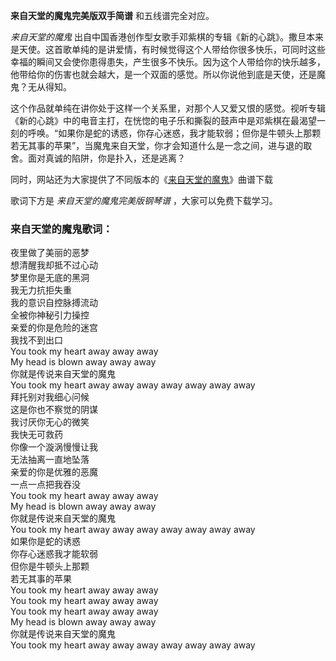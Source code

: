 

**来自天堂的魔鬼完美版双手简谱** 和五线谱完全对应。

_来自天堂的魔鬼_
出自中国香港创作型女歌手邓紫棋的专辑《新的心跳》。撒旦本来是天使。这首歌单纯的是讲爱情，有时候觉得这个人带给你很多快乐，可同时这些幸福的瞬间又会使你患得患失，产生很多不快乐。因为这个人带给你的快乐越多，他带给你的伤害也就会越大，是一个双面的感觉。所以你说他到底是天使，还是魔鬼？无从得知。

这个作品就单纯在讲你处于这样一个关系里，对那个人又爱又恨的感觉。视听专辑《新的心跳》中的电音主打，在恍惚的电子乐和撕裂的鼓声中是邓紫棋在最渴望一刻的呼唤。“如果你是蛇的诱惑，你存心迷惑，我才能软弱；但你是牛顿头上那颗若无其事的苹果”，当魔鬼来自天堂，你才会知道什么是一念之间，进与退的取舍。面对真诚的陷阱，你是扑入，还是逃离？

同时，网站还为大家提供了不同版本的《[来自天堂的魔鬼](Music-9583-来自天堂的魔鬼-邓紫棋.html "来自天堂的魔鬼")》曲谱下载

歌词下方是 _来自天堂的魔鬼完美版钢琴谱_ ，大家可以免费下载学习。

### 来自天堂的魔鬼歌词：

夜里做了美丽的恶梦  
想清醒我却抵不过心动  
梦里你是无底的黑洞  
我无力抗拒失重  
我的意识自控脉搏流动  
全被你神秘引力操控  
亲爱的你是危险的迷宫  
我找不到出口  
You took my heart away away away  
My head is blown away away away  
你就是传说来自天堂的魔鬼  
You took my heart away away away away away away away  
拜托别对我细心问候  
这是你也不察觉的阴谋  
我讨厌你无心的微笑  
我快无可救药  
你像一个漩涡慢慢让我  
无法抽离一直地坠落  
亲爱的你是优雅的恶魔  
一点一点把我吞没  
You took my heart away away away  
My head is blown away away away  
你就是传说来自天堂的魔鬼  
You took my heart away away away away away away away  
如果你是蛇的诱惑  
你存心迷惑我才能软弱  
但你是牛顿头上那颗  
若无其事的苹果  
You took my heart away away away  
You took my heart away away away  
You took my heart away away away  
My head is blown away away away  
你就是传说来自天堂的魔鬼  
You took my heart away away away away away away away


